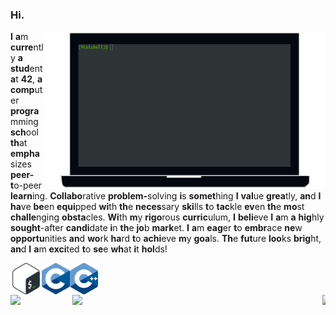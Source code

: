 ### Hi.

[<picture><source media="(prefers-color-scheme: dark)" srcset=".github/assets/images/readme-light.png"/><img align="right" width="450" alt="Latest completed project published on GH." src=".github/assets/images/readme-dark.png"/></picture>](https://github.com/BrunoCostaGH/42cursus-minishell)
<span><b>I</b></span> <span><b>a</b>m</span> <span><b>curre</b>ntly</span> <span><b>a</b></span> <span><b>stud</b>ent</span> <span><b>a</b>t</span> <span><b>42</b>,</span> <span><b>a</b></span> <span><b>comp</b>uter</span> <span><b>progra</b>mming</span> <span><b>sch</b>ool</span> <span><b>th</b>at</span> <span><b>empha</b>sizes</span> <span><b>peer-t</b>o-peer</span> <span><b>learn</b>ing.</span> <span><b>Collabo</b>rative</span> <span><b>problem-</b>solving</span> <span><b>i</b>s</span> <span><b>somet</b>hing</span> <span><b>I</b></span> <span><b>val</b>ue</span> <span><b>grea</b>tly,</span> <span><b>an</b>d</span> <span><b>I</b></span> <span><b>ha</b>ve</span> <span><b>be</b>en</span> <span><b>equi</b>pped</span> <span><b>wi</b>th</span> <span><b>th</b>e</span> <span><b>neces</b>sary</span> <span><b>ski</b>lls</span> <span><b>t</b>o</span> <span><b>tac</b>kle</span> <span><b>ev</b>en</span> <span><b>th</b>e</span> <span><b>mo</b>st</span> <span><b>challe</b>nging</span> <span><b>obsta</b>cles.</span> <span><b>Wi</b>th</span> <span><b>m</b>y</span> <span><b>rigo</b>rous</span> <span><b>curric</b>ulum,</span> <span><b>I</b></span> <span><b>beli</b>eve</span> <span><b>I</b></span> <span><b>a</b>m</span> <span><b>a</b></span> <span><b>hig</b>hly</span> <span><b>sought</b>-after</span> <span><b>candi</b>date</span> <span><b>i</b>n</span> <span><b>th</b>e</span> <span><b>jo</b>b</span> <span><b>mark</b>et.</span> <span><b>I</b></span> <span><b>a</b>m</span> <span><b>eag</b>er</span> <span><b>t</b>o</span> <span><b>embr</b>ace</span> <span><b>ne</b>w</span> <span><b>opportu</b>nities</span> <span><b>an</b>d</span> <span><b>wo</b>rk</span> <span><b>ha</b>rd</span> <span><b>t</b>o</span> <span><b>achi</b>eve</span> <span><b>m</b>y</span> <span><b>goa</b>ls.</span> <span><b>Th</b>e</span> <span><b>fut</b>ure</span> <span><b>loo</b>ks</span> <span><b>brig</b>ht,</span> <span><b>an</b>d</span> <span><b>I</b></span> <span><b>a</b>m</span> <span><b>exci</b>ted</span> <span><b>t</b>o</span> <span><b>se</b>e</span> <span><b>wh</b>at</span> <span><b>i</b>t</span> <span><b>hol</b>ds!</span>

[<img height="50" src=".github/assets/images/bash.png" align="left"/>]() [<img height="50" src=".github/assets/images/c.png" align="left"/>]() [<img height="50" src=".github/assets/images/cpp.svg" align="left"/>]()
<br><br><br>
[<img width="5" src="https://upload.wikimedia.org/wikipedia/commons/d/d2/Blank.png" align="right"/>]()
[<picture><source media="(prefers-color-scheme: dark)" srcset="https://github-readme-stats.vercel.app/api/pin/?username=BrunoCostaGH&repo=42cursus-minishell&hide_border=true"/><img width="400" src="https://github-readme-stats.vercel.app/api/pin/?username=BrunoCostaGH&repo=42cursus-minishell&hide_border=true&theme=swift" align="right"/>](https://github.com/BrunoCostaGH/42cursus-minishell)
[<picture><source media="(prefers-color-scheme: dark)" srcset="https://github-readme-stats.vercel.app/api/top-langs/?username=BrunoCostaGH&layout=compact&card_width=425&hide_border=true"/><img height="140" src="https://github-readme-stats.vercel.app/api/top-langs/?username=BrunoCostaGH&layout=compact&card_width=425&hide_border=true&theme=swift" align="left"/>](https://github.com/BrunoCostaGH?tab=repositories)
